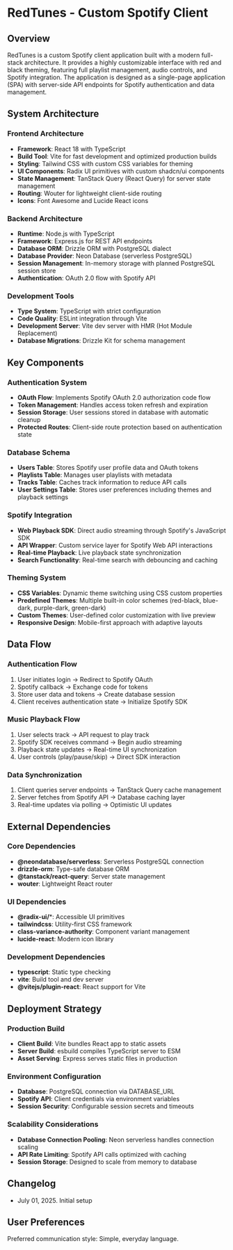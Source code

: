 # RedTunes - Custom Spotify Client

## Overview
RedTunes is a custom Spotify client application built with a modern full-stack architecture. It provides a highly customizable interface with red and black theming, featuring full playlist management, audio controls, and Spotify integration. The application is designed as a single-page application (SPA) with server-side API endpoints for Spotify authentication and data management.

## System Architecture

### Frontend Architecture
- **Framework**: React 18 with TypeScript
- **Build Tool**: Vite for fast development and optimized production builds
- **Styling**: Tailwind CSS with custom CSS variables for theming
- **UI Components**: Radix UI primitives with custom shadcn/ui components
- **State Management**: TanStack Query (React Query) for server state management
- **Routing**: Wouter for lightweight client-side routing
- **Icons**: Font Awesome and Lucide React icons

### Backend Architecture  
- **Runtime**: Node.js with TypeScript
- **Framework**: Express.js for REST API endpoints
- **Database ORM**: Drizzle ORM with PostgreSQL dialect
- **Database Provider**: Neon Database (serverless PostgreSQL)
- **Session Management**: In-memory storage with planned PostgreSQL session store
- **Authentication**: OAuth 2.0 flow with Spotify API

### Development Tools
- **Type System**: TypeScript with strict configuration
- **Code Quality**: ESLint integration through Vite
- **Development Server**: Vite dev server with HMR (Hot Module Replacement)
- **Database Migrations**: Drizzle Kit for schema management

## Key Components

### Authentication System
- **OAuth Flow**: Implements Spotify OAuth 2.0 authorization code flow
- **Token Management**: Handles access token refresh and expiration
- **Session Storage**: User sessions stored in database with automatic cleanup
- **Protected Routes**: Client-side route protection based on authentication state

### Database Schema
- **Users Table**: Stores Spotify user profile data and OAuth tokens
- **Playlists Table**: Manages user playlists with metadata
- **Tracks Table**: Caches track information to reduce API calls
- **User Settings Table**: Stores user preferences including themes and playback settings

### Spotify Integration
- **Web Playback SDK**: Direct audio streaming through Spotify's JavaScript SDK
- **API Wrapper**: Custom service layer for Spotify Web API interactions
- **Real-time Playback**: Live playback state synchronization
- **Search Functionality**: Real-time search with debouncing and caching

### Theming System
- **CSS Variables**: Dynamic theme switching using CSS custom properties
- **Predefined Themes**: Multiple built-in color schemes (red-black, blue-dark, purple-dark, green-dark)
- **Custom Themes**: User-defined color customization with live preview
- **Responsive Design**: Mobile-first approach with adaptive layouts

## Data Flow

### Authentication Flow
1. User initiates login → Redirect to Spotify OAuth
2. Spotify callback → Exchange code for tokens
3. Store user data and tokens → Create database session
4. Client receives authentication state → Initialize Spotify SDK

### Music Playback Flow
1. User selects track → API request to play track
2. Spotify SDK receives command → Begin audio streaming
3. Playback state updates → Real-time UI synchronization
4. User controls (play/pause/skip) → Direct SDK interaction

### Data Synchronization
1. Client queries server endpoints → TanStack Query cache management
2. Server fetches from Spotify API → Database caching layer
3. Real-time updates via polling → Optimistic UI updates

## External Dependencies

### Core Dependencies
- **@neondatabase/serverless**: Serverless PostgreSQL connection
- **drizzle-orm**: Type-safe database ORM
- **@tanstack/react-query**: Server state management
- **wouter**: Lightweight React router

### UI Dependencies
- **@radix-ui/***: Accessible UI primitives
- **tailwindcss**: Utility-first CSS framework
- **class-variance-authority**: Component variant management
- **lucide-react**: Modern icon library

### Development Dependencies
- **typescript**: Static type checking
- **vite**: Build tool and dev server
- **@vitejs/plugin-react**: React support for Vite

## Deployment Strategy

### Production Build
- **Client Build**: Vite bundles React app to static assets
- **Server Build**: esbuild compiles TypeScript server to ESM
- **Asset Serving**: Express serves static files in production

### Environment Configuration
- **Database**: PostgreSQL connection via DATABASE_URL
- **Spotify API**: Client credentials via environment variables
- **Session Security**: Configurable session secrets and timeouts

### Scalability Considerations
- **Database Connection Pooling**: Neon serverless handles connection scaling
- **API Rate Limiting**: Spotify API calls optimized with caching
- **Session Storage**: Designed to scale from memory to database

## Changelog
- July 01, 2025. Initial setup

## User Preferences
Preferred communication style: Simple, everyday language.